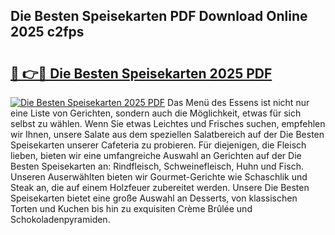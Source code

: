 ## Die Besten Speisekarten PDF Download Online 2025 c2fps

# <h2><a href="http://gcbvtc.nevu.top/?p=Die+Besten+Speisekarten">🔗 👉🔴 Die Besten Speisekarten 2025 PDF</a></h2>

[![Die Besten Speisekarten 2025 PDF](https://i.imgur.com/dBaPXMq.png)](http://gcbvtc.nevu.top/?p=Die+Besten+Speisekarten)
Das Menü des Essens ist nicht nur eine Liste von Gerichten, sondern auch die Möglichkeit, etwas für sich selbst zu wählen. Wenn Sie etwas Leichtes und Frisches suchen, empfehlen wir Ihnen, unsere Salate aus dem speziellen Salatbereich auf der Die Besten Speisekarten unserer Cafeteria zu probieren. Für diejenigen, die Fleisch lieben, bieten wir eine umfangreiche Auswahl an Gerichten auf der Die Besten Speisekarten an: Rindfleisch, Schweinefleisch, Huhn und Fisch. Unseren Auserwählten bieten wir Gourmet-Gerichte wie Schaschlik und Steak an, die auf einem Holzfeuer zubereitet werden. Unsere Die Besten Speisekarten bietet eine große Auswahl an Desserts, von klassischen Torten und Kuchen bis hin zu exquisiten Crème Brûlée und Schokoladenpyramiden.

